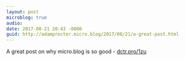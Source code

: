 ```yaml
---
layout: post
microblog: true
audio: 
date: 2017-08-21 20:43 -0000
guid: http://adamprocter.micro.blog/2017/08/21/a-great-post.html
---
```

A great post on why micro.blog is so good - [dctr.pro/1zu](http://dctr.pro/1zu) 

